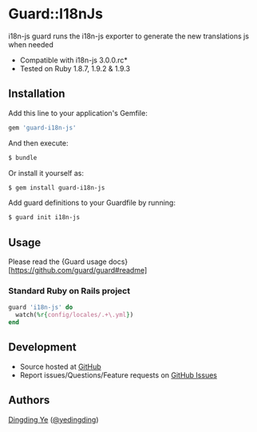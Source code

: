 # Guard::I18nJs

i18n-js guard runs the i18n-js exporter to generate the new
translations js when needed

- Compatible with i18n-js 3.0.0.rc*
- Tested on Ruby 1.8.7, 1.9.2 & 1.9.3

## Installation

Add this line to your application's Gemfile:

```ruby
gem 'guard-i18n-js'
```

And then execute:

```bash
$ bundle
```

Or install it yourself as:

```bash
$ gem install guard-i18n-js
```

Add guard definitions to your Guardfile by running:

```bash
$ guard init i18n-js
```

## Usage

Please read the {Guard usage docs}[https://github.com/guard/guard#readme]

### Standard Ruby on Rails project

```ruby
guard 'i18n-js' do
  watch(%r{config/locales/.+\.yml})
end
```

## Development

* Source hosted at [GitHub](https://github.com/sishen/guard-i18n-js)
* Report issues/Questions/Feature requests on [GitHub Issues](https://github.com/sishen/guard-i18n-js/issues)

## Authors

[Dingding Ye](https://github.com/sishen) ([@yedingding](https://twitter.com/yedingding))
